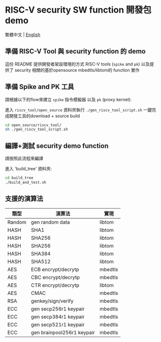 # RISC-V security SW function 開發包 demo
繁體中文 | [English](README.md)

## 準備 RISC-V Tool 與 security function 的 demo

這份 README 提供開發者架設環境的方式 RISC-V tools (`spike` and `pk`) 
以及提供了 security 相關的基於opensource mbedtls/libtom的 function 實作

## 準備 Spike and PK 工具

請根據以下的flow來建立 `spike` 指令模擬器 以及 `pk` (proxy kernel):

進入 `riscv_tool/open_source` 資料夾執行 `./gen_riscv_tool_script.sh` 
一鍵完成開發工具的download + source build

```bash
cd open_source/riscv_tool/
sh ./gen_riscv_tool_script.sh
```

## 編譯+測試 security demo function
請按照此流程來編譯 

進入 'build_tree' 資料夾:
```bash
cd build_tree
./build_and_test.sh
```

## 支援的演算法
| 類型 | 演算法 | 實現 |
|-------|-------|-------|
| Random | gen random data | libtom |
| HASH | SHA1 | libtom |
| HASH | SHA256 | libtom |
| HASH | SHA256 | libtom |
| HASH | SHA384 | libtom |
| HASH | SHA512 | libtom |
| AES | ECB encrypt/decrytp | mbedtls |
| AES | CBC encrypt/decrytp | mbedtls |
| AES | CTR encrypt/decrytp | libtom |
| AES | CMAC | mbedtls |
| RSA | genkey/sign/verify | mbedtls |
| ECC | gen secp256r1 keypair | mbedtls |
| ECC | gen secp384r1 keypair | mbedtls |
| ECC | gen secp521r1 keypair | mbedtls |
| ECC | gen brainpool256r1 keypair | mbedtls |
